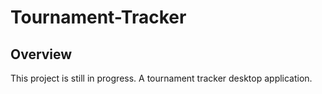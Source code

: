 # Tournament-Tracker

## Overview
This project is still in progress. A tournament tracker desktop application.

